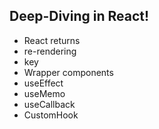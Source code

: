 ## Deep-Diving in React!

- React returns
- re-rendering
- key
- Wrapper components
- useEffect
- useMemo
- useCallback
- CustomHook
